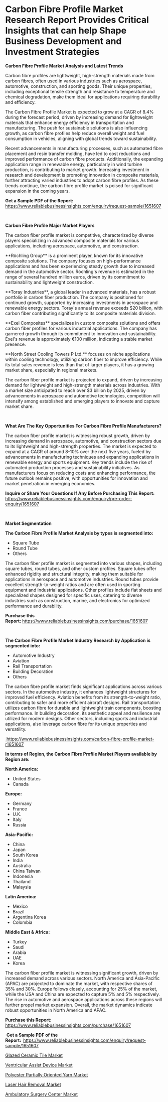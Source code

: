 <p><h1>Carbon Fibre Profile Market Research Report Provides Critical Insights that can help Shape Business Development and Investment Strategies</h1></p><p><strong>Carbon Fibre Profile Market Analysis and Latest Trends</strong></p>
<p><p>Carbon fibre profiles are lightweight, high-strength materials made from carbon fibres, often used in various industries such as aerospace, automotive, construction, and sporting goods. Their unique properties, including exceptional tensile strength and resistance to temperature and chemical degradation, make them ideal for applications requiring durability and efficiency.</p><p>The Carbon Fibre Profile Market is expected to grow at a CAGR of 8.4% during the forecast period, driven by increasing demand for lightweight materials that enhance energy efficiency in transportation and manufacturing. The push for sustainable solutions is also influencing growth, as carbon fibre profiles help reduce overall weight and fuel consumption in vehicles, aligning with global trends toward sustainability.</p><p>Recent advancements in manufacturing processes, such as automated fibre placement and resin transfer molding, have led to cost reductions and improved performance of carbon fibre products. Additionally, the expanding application range in renewable energy, particularly in wind turbine production, is contributing to market growth. Increasing investment in research and development is promoting innovation in composite materials, further attracting varied industries to adopt carbon fibre profiles. As these trends continue, the carbon fibre profile market is poised for significant expansion in the coming years.</p></p>
<p><strong>Get a Sample PDF of the Report:&nbsp;</strong> <a href="https://www.reliablebusinessinsights.com/enquiry/request-sample/1651607?utm_campaign=1091&utm_medium=2&utm_source=Github&utm_content=ia&utm_term=08112024&utm_id=carbon-fibre-profile">https://www.reliablebusinessinsights.com/enquiry/request-sample/1651607</a></p>
<p>&nbsp;</p>
<p><strong>Carbon Fibre Profile Major Market Players</strong></p>
<p><p>The carbon fiber profile market is competitive, characterized by diverse players specializing in advanced composite materials for various applications, including aerospace, automotive, and construction.</p><p>**Röchling Group** is a prominent player, known for its innovative composite solutions. The company focuses on high-performance applications and has been experiencing steady growth due to increased demand in the automotive sector. Röchling's revenue is estimated in the range of several hundred million euros, driven by its commitment to sustainability and lightweight construction.</p><p>**Toray Industries**, a global leader in advanced materials, has a robust portfolio in carbon fiber production. The company is positioned for continued growth, supported by increasing investments in aerospace and renewable energy sectors. Toray's annual revenue exceeds $20 billion, with carbon fiber contributing significantly to its composite materials division.</p><p>**Exel Composites** specializes in custom composite solutions and offers carbon fiber profiles for various industrial applications. The company has garnered growth through its commitment to innovation and sustainability. Exel's revenue is approximately €100 million, indicating a stable market presence.</p><p>**North Street Cooling Towers P Ltd.** focuses on niche applications within cooling technology, utilizing carbon fiber to improve efficiency. While its total sales revenue is less than that of larger players, it has a growing market share, especially in regional markets.</p><p>The carbon fiber profile market is projected to expand, driven by increasing demand for lightweight and high-strength materials across industries. With a market size anticipated to reach over $3 billion by 2025, driven by advancements in aerospace and automotive technologies, competition will intensify among established and emerging players to innovate and capture market share.</p></p>
<p>&nbsp;</p>
<p><strong>What Are The Key Opportunities For Carbon Fibre Profile Manufacturers?</strong></p>
<p><p>The carbon fiber profile market is witnessing robust growth, driven by increasing demand in aerospace, automotive, and construction sectors due to its lightweight and high-strength properties. The market is expected to expand at a CAGR of around 8-10% over the next five years, fueled by advancements in manufacturing techniques and expanding applications in renewable energy and sports equipment. Key trends include the rise of automated production processes and sustainability initiatives. As manufacturers focus on reducing costs and enhancing performance, the future outlook remains positive, with opportunities for innovation and market penetration in emerging economies.</p></p>
<p><strong>Inquire or Share Your Questions If Any Before Purchasing This Report:</strong> <a href="https://www.reliablebusinessinsights.com/enquiry/pre-order-enquiry/1651607?utm_campaign=1091&utm_medium=2&utm_source=Github&utm_content=ia&utm_term=08112024&utm_id=carbon-fibre-profile">https://www.reliablebusinessinsights.com/enquiry/pre-order-enquiry/1651607</a></p>
<p>&nbsp;</p>
<p><strong>Market Segmentation</strong></p>
<p><strong>The Carbon Fibre Profile Market Analysis by types is segmented into:</strong></p>
<p><ul><li>Square Tube</li><li>Round Tube</li><li>Others</li></ul></p>
<p><p>The carbon fiber profile market is segmented into various shapes, including square tubes, round tubes, and other custom profiles. Square tubes offer enhanced rigidity and structural integrity, making them suitable for applications in aerospace and automotive industries. Round tubes provide excellent strength-to-weight ratios and are often used in sporting equipment and industrial applications. Other profiles include flat sheets and specialized shapes designed for specific uses, catering to diverse industries such as construction, marine, and electronics for optimized performance and durability.</p></p>
<p><strong>Purchase this Report:&nbsp;</strong><a href="https://www.reliablebusinessinsights.com/purchase/1651607?utm_campaign=1091&utm_medium=2&utm_source=Github&utm_content=ia&utm_term=08112024&utm_id=carbon-fibre-profile">https://www.reliablebusinessinsights.com/purchase/1651607</a></p>
<p>&nbsp;</p>
<p><strong>The Carbon Fibre Profile Market Industry Research by Application is segmented into:</strong></p>
<p><ul><li>Automotive Industry</li><li>Aviation</li><li>Rail Transportation</li><li>Building Decoration</li><li>Others</li></ul></p>
<p><p>The carbon fibre profile market finds significant applications across various sectors. In the automotive industry, it enhances lightweight structures for improved fuel efficiency. Aviation benefits from its strength-to-weight ratio, contributing to safer and more efficient aircraft designs. Rail transportation utilizes carbon fibre for durable and lightweight train components, boosting performance. In building decoration, its aesthetic appeal and resilience are utilized for modern designs. Other sectors, including sports and industrial applications, also leverage carbon fibre for its unique properties and versatility.</p></p>
<p><a href="https://www.reliablebusinessinsights.com/carbon-fibre-profile-market-r1651607?utm_campaign=1091&utm_medium=2&utm_source=Github&utm_content=ia&utm_term=08112024&utm_id=carbon-fibre-profile">&nbsp;https://www.reliablebusinessinsights.com/carbon-fibre-profile-market-r1651607</a></p>
<p><strong>In terms of Region, the Carbon Fibre Profile Market Players available by Region are:</strong></p>
<p>
    <p> <strong> North America: </strong>
        <ul>
            <li>United States</li>
            <li>Canada</li>
        </ul>
        </p> 
    <p> <strong> Europe: </strong>
        <ul>
            <li>Germany</li>
            <li>France</li>
            <li>U.K.</li>
            <li>Italy</li>
            <li>Russia</li>
        </ul>
        </p> 
    <p> <strong> Asia-Pacific: </strong>
        <ul>
            <li>China</li>
            <li>Japan</li>
            <li>South Korea</li>
            <li>India</li>
            <li>Australia</li>
            <li>China Taiwan</li>
            <li>Indonesia</li>
            <li>Thailand</li>
            <li>Malaysia</li>
        </ul>
        </p> 
    <p> <strong> Latin America: </strong>
        <ul>
            <li>Mexico</li>
            <li>Brazil</li>
            <li>Argentina Korea</li>
            <li>Colombia</li>
        </ul>
        </p> 
    <p> <strong> Middle East & Africa: </strong>
        <ul>
            <li>Turkey</li>
            <li>Saudi</li>
            <li>Arabia</li>
            <li>UAE</li>
            <li>Korea</li>
        </ul>
    </p>
    </p>
<p><p>The carbon fiber profile market is witnessing significant growth, driven by increased demand across various sectors. North America and Asia-Pacific (APAC) are projected to dominate the market, with respective shares of 35% and 30%. Europe follows closely, accounting for 25% of the market, while the USA and China are expected to capture 5% and 5% respectively. The rise in automotive and aerospace applications across these regions will further propel market expansion. Overall, the market dynamics indicate robust opportunities in North America and APAC.</p></p>
<p><strong>Purchase this Report: </strong><a href="https://www.reliablebusinessinsights.com/purchase/1651607?utm_campaign=1091&utm_medium=2&utm_source=Github&utm_content=ia&utm_term=08112024&utm_id=carbon-fibre-profile">https://www.reliablebusinessinsights.com/purchase/1651607</a></p>
<p>&nbsp;<strong>Get a Sample PDF of the Report:&nbsp;&nbsp;</strong><a href="https://www.reliablebusinessinsights.com/enquiry/request-sample/1651607?utm_campaign=1091&utm_medium=2&utm_source=Github&utm_content=ia&utm_term=08112024&utm_id=carbon-fibre-profile">https://www.reliablebusinessinsights.com/enquiry/request-sample/1651607</a></p>
<p><strong></strong></p>
<p><p><a href="https://github.com/burdgexaraeqn/Market-Research-Report-List-1/blob/main/glazed-ceramic-tile-market.md?utm_campaign=1091&utm_medium=2&utm_source=Github&utm_content=ia&utm_term=08112024&utm_id=carbon-fibre-profile">Glazed Ceramic Tile Market</a></p><p><a href="https://issuu.com/reportprime-2/docs/ventricular-assist-device-market-si_c183bd3803df61?utm_campaign=1091&utm_medium=2&utm_source=Github&utm_content=ia&utm_term=08112024&utm_id=carbon-fibre-profile">Ventricular Assist Device Market</a></p><p><a href="https://github.com/maniehilp9ib/Market-Research-Report-List-1/blob/main/polyester-partially-oriented-yarn-market.md?utm_campaign=1091&utm_medium=2&utm_source=Github&utm_content=ia&utm_term=08112024&utm_id=carbon-fibre-profile">Polyester Partially Oriented Yarn Market</a></p><p><a href="https://issuu.com/reportprime-2/docs/laser-hair-removal-market-size-2030_53e41c2d69766d?utm_campaign=1091&utm_medium=2&utm_source=Github&utm_content=ia&utm_term=08112024&utm_id=carbon-fibre-profile">Laser Hair Removal Market</a></p><p><a href="https://issuu.com/reportprime-2/docs/ambulatory-surgery-center-market-si_1e5e67b18c58e2?utm_campaign=1091&utm_medium=2&utm_source=Github&utm_content=ia&utm_term=08112024&utm_id=carbon-fibre-profile">Ambulatory Surgery Center Market</a></p></p>